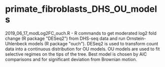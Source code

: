 # primate_fibroblasts_DHS_OU_models

2019_06_17_modLog2FC_ouch.R - R commands to get moderated log2 fold change (R package "DESeq2") from DHS-seq data and run Ornstein-Uhlenbeck models (R package "ouch"). DESeq2 is used to transform count data into a continuous distribution for OU models. OU models are used to fit selective regimes on the tips of the tree. Best model is chosen by AIC comparisons and for significant deviation from Brownian motion. 
